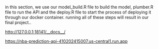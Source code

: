 in this section, we use our model_build.R file to build the model, plumber.R file to run the API and the deploy.R file to start the process of deploying it through our docker container. running all of these steps will result in our final project..

http://127.0.0.1:18141/__docs__/

https://nba-prediction-api-410202415007.us-central1.run.app
